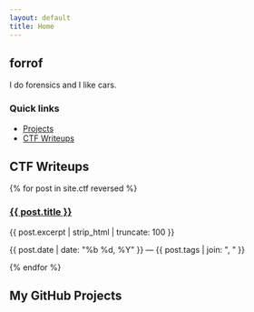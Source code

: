 ```yaml
---
layout: default
title: Home
---
```



<div class="intro scroll-fade">
<h2>forrof</h2>
<p>I do forensics and I like cars.</p>
</div>


<div class="card scroll-fade">
<h3>Quick links</h3>
<ul>
<li><a href="/projects/">Projects</a></li>
<li><a href="/ctf/">CTF Writeups</a></li>
</ul>
</div>


<h2 class="scroll-fade">CTF Writeups</h2>
<div class="grid">
{% for post in site.ctf reversed %}
<div class="card scroll-fade">
<h3><a href="{{ post.url }}">{{ post.title }}</a></h3>
<p>{{ post.excerpt | strip_html | truncate: 100 }}</p>
<p class="meta">{{ post.date | date: "%b %d, %Y" }} — {{ post.tags | join: ", " }}</p>
</div>
{% endfor %}
</div>


<h2 class="scroll-fade">My GitHub Projects</h2>
<div id="repos" class="grid"></div>


<canvas id="led-matrix"></canvas>


<script>
// Scroll fade animation
const observer = new IntersectionObserver((entries) => {
entries.forEach(entry => {
if(entry.isIntersecting){
entry.target.classList.add('show');
}
});
}, { threshold: 0.2 });


document.querySelectorAll('.scroll-fade').forEach(el => observer.observe(el));


// Load GitHub repos
async function loadRepos() {
const user = "forrof";
const response = await fetch(`https://api.github.com/users/${user}/repos?sort=updated`);
const repos = await response.json();
const container = document.getElementById('repos');
repos.forEach(r => {
if (!r.fork) {
const card = document.createElement('div');
card.className = 'card scroll-fade';
card.innerHTML = `
<h3><a href="${r.html_url}" target="_blank">${r.name}</a></h3>
<p>${r.description || ''}</p>
<p class="meta">⭐ ${r.stargazers_count} — Updated ${new Date(r.updated_at).toLocaleDateString()}</p>
`;
container.appendChild(card);
observer.observe(card); // fade in GitHub cards
}
});
}
loadRepos();


// LED Matrix Background
const canvas = document.getElementById('led-matrix');
const ctx = canvas.getContext('2d');
let width = canvas.width = window.innerWidth;
let height = canvas.height = window.innerHeight;
const columns = Math.floor(width / 20);
const drops = Array(columns).fill(0);


function draw() {
ctx.fillStyle = 'rgba(0,0,0,0.05)';
ctx.fillRect(0, 0, width, height);
ctx.fillStyle = '#0f0';
ctx.font = '16px monospace';
drops.forEach((y, i) => {
const text = String.fromCharCode(33 + Math.random() * 94);
ctx.fillText(text, i * 20, y * 20);
if(y * 20 > height && Math.random() > 0.975){
drops[i] = 0;
} else {
drops[i]++;
}
});
requestAnimationFrame(draw);
}
draw();


window.addEventListener('resize', () => {
width = canvas.width = window.innerWidth;
height = canvas.height = window.innerHeight;
});
</script>
